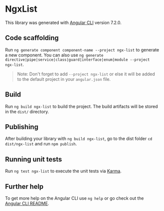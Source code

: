 # NgxList

This library was generated with [Angular CLI](https://github.com/angular/angular-cli) version 7.2.0.

## Code scaffolding

Run `ng generate component component-name --project ngx-list` to generate a new component. You can also use `ng generate directive|pipe|service|class|guard|interface|enum|module --project ngx-list`.
> Note: Don't forget to add `--project ngx-list` or else it will be added to the default project in your `angular.json` file. 

## Build

Run `ng build ngx-list` to build the project. The build artifacts will be stored in the `dist/` directory.

## Publishing

After building your library with `ng build ngx-list`, go to the dist folder `cd dist/ngx-list` and run `npm publish`.

## Running unit tests

Run `ng test ngx-list` to execute the unit tests via [Karma](https://karma-runner.github.io).

## Further help

To get more help on the Angular CLI use `ng help` or go check out the [Angular CLI README](https://github.com/angular/angular-cli/blob/master/README.md).
